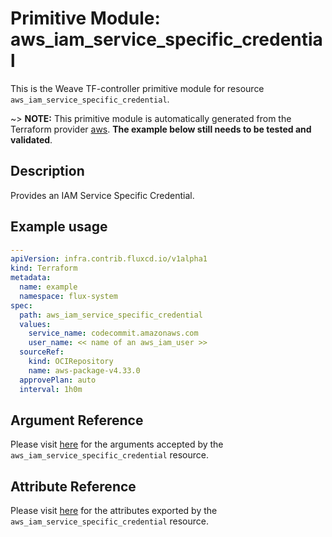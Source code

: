 
# Primitive Module: aws_iam_service_specific_credential

This is the Weave TF-controller primitive module for resource `aws_iam_service_specific_credential`.

~> **NOTE:** This primitive module is automatically generated from the Terraform provider [aws](https://registry.terraform.io/providers/hashicorp/aws/latest/docs/resources/aws_iam_service_specific_credential). **The example below still needs to be tested and validated**.

## Description

Provides an IAM Service Specific Credential.

## Example usage

```yaml
---
apiVersion: infra.contrib.fluxcd.io/v1alpha1
kind: Terraform
metadata:
  name: example
  namespace: flux-system
spec:
  path: aws_iam_service_specific_credential
  values:
    service_name: codecommit.amazonaws.com
    user_name: << name of an aws_iam_user >>
  sourceRef:
    kind: OCIRepository
    name: aws-package-v4.33.0
  approvePlan: auto
  interval: 1h0m
```

## Argument Reference

Please visit [here](https://registry.terraform.io/providers/hashicorp/aws/4.33.0/docs/resources/iam_policy#argument-reference) for the arguments accepted by the `aws_iam_service_specific_credential` resource.

## Attribute Reference

Please visit [here](https://registry.terraform.io/providers/hashicorp/aws/4.33.0/docs/resources/iam_policy#attributes-reference) for the attributes exported by the `aws_iam_service_specific_credential` resource.
